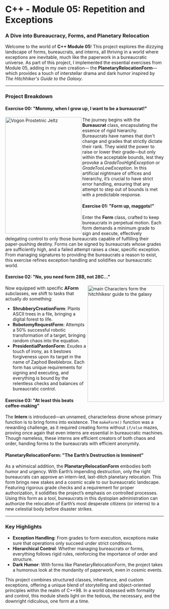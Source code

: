 # C++ - Module 05: Repetition and Exceptions

### A Dive into Bureaucracy, Forms, and Planetary Relocation
<!-- ![prostetnic](https://github.com/user-attachments/assets/acda80b3-2b18-41e7-a510-c7d2c7ca472b)-->
Welcome to the world of **C++ Module 05**! This project explores the dizzying landscape of forms, bureaucrats, and interns, all thriving in a world where exceptions are inevitable, much like the paperwork in a bureaucratic universe. As part of this project, I implemented the essential exercises from Module 05, adding in my own creation— the **PlanetaryRelocationForm**—which provides a touch of interstellar drama and dark humor inspired by *The Hitchhiker's Guide to the Galaxy*.


---

### Project Breakdown

#### Exercise 00: "Mommy, when I grow up, I want to be a bureaucrat!"
<img src="https://github.com/user-attachments/assets/be99b31e-d3dd-4f85-8563-4c4493925057" alt="Vogon Prostetnic Jeltz" align="left" width="242" height="370">
<!-- ![IMG_1178](https://github.com/user-attachments/assets/be99b31e-d3dd-4f85-8563-4c4493925057) -->

The journey begins with the **Bureaucrat** class, encapsulating the essence of rigid hierarchy. Bureaucrats have names that don't change and grades that strictly dictate their rank. They wield the power to raise or lower their grade—but only within the acceptable bounds, lest they provoke a *GradeTooHighException* or *GradeTooLowException*. In this artificial nightmare of offices and hierarchy, it’s crucial to have strict error handling, ensuring that any attempt to step out of bounds is met with a predictable response. 

#### Exercise 01: "Form up, maggots!"
Enter the **Form** class, crafted to keep bureaucrats in perpetual motion. Each form demands a minimum grade to sign and execute, effectively delegating control to only those bureaucrats capable of fulfilling their paper-pushing destiny. Forms can be signed by bureaucrats whose grades are sufficiently high, and a failed attempt raises a clear, specific exception. From managing signatures to providing the bureaucrats a reason to exist, this exercise refines exception handling and solidifies our bureaucratic world.

#### Exercise 02: "No, you need form 28B, not 28C..."
<!-- ![main_characters](https://github.com/user-attachments/assets/c057a1c9-db5f-4bea-ac17-38c0702ce632) -->
<img src="https://github.com/user-attachments/assets/c1c4e2b1-c486-49d7-a810-91bb87f2e8bf" alt="main Characters form the hitchhikesr guide to the galaxy" align="right" width="242" height="370">
<!-- ![IMG_1181](https://github.com/user-attachments/assets/c1c4e2b1-c486-49d7-a810-91bb87f2e8bf) -->

Now equipped with specific **AForm** subclasses, we shift to tasks that actually *do* something:
- **ShrubberyCreationForm**: Plants ASCII trees in a file, bringing a digital forest to life.
- **RobotomyRequestForm**: Attempts a 50% successful robotic transformation of a target, bringing random chaos into the equation.
- **PresidentialPardonForm**: Exudes a touch of irony, as it bestows forgiveness upon its target in the name of Zaphod Beeblebrox.
Each form has unique requirements for signing and executing, and everything is bound by the relentless checks and balances of bureaucratic control. 

#### Exercise 03: "At least this beats coffee-making"
The **Intern** is introduced—an unnamed, characterless drone whose primary function is to bring forms into existence. The `makeForm()` function was a rewarding challenge, as it required creating forms without `if/else` mazes, proving once again that even interns are essential in bureaucratic machines. Though nameless, these interns are efficient creators of both chaos and order, handing forms to the bureaucrats with efficient anonymity.

#### PlanetaryRelocationForm: "The Earth’s Destruction is Imminent"
As a whimsical addition, the **PlanetaryRelocationForm** embodies both humor and urgency. With Earth’s impending destruction, only the right bureaucrats can approve an intern-led, last-ditch planetary relocation. This form brings new stakes and a cosmic scale to our bureaucratic landscape. Featuring rigorous grade checks and a requirement for proper authorization, it solidifies the project’s emphasis on controlled processes. Using this form as a tool, bureaucrats in this dystopian administration can authorize the relocation of Earth’s most desperate citizens (or interns) to a new celestial body before disaster strikes. 

---

### Key Highlights
- **Exception Handling**: From grades to form execution, exceptions make sure that operations only succeed under strict conditions.
- **Hierarchical Control**: Whether managing bureaucrats or forms, everything follows rigid rules, reinforcing the importance of order and structure.
- **Dark Humor**: With forms like PlanetaryRelocationForm, the project takes a humorous look at the mundanity of paperwork, even in cosmic events.

This project combines structured classes, inheritance, and custom exceptions, offering a unique blend of storytelling and object-oriented principles within the realm of C++98. In a world obsessed with formality and control, this module sheds light on the tedious, the necessary, and the downright ridiculous, one form at a time.

